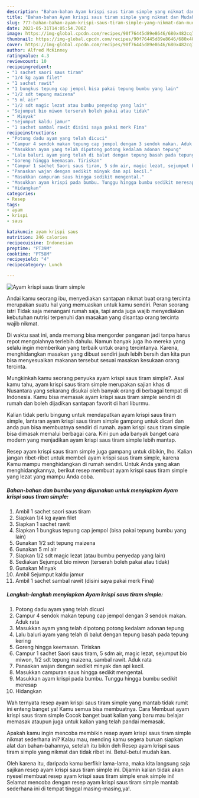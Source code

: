 ```yaml
---
description: "Bahan-bahan Ayam krispi saus tiram simple yang nikmat dan Mudah Dibuat"
title: "Bahan-bahan Ayam krispi saus tiram simple yang nikmat dan Mudah Dibuat"
slug: 777-bahan-bahan-ayam-krispi-saus-tiram-simple-yang-nikmat-dan-mudah-dibuat
date: 2021-05-31T14:05:54.706Z
image: https://img-global.cpcdn.com/recipes/90f76445d89e8646/680x482cq70/ayam-krispi-saus-tiram-simple-foto-resep-utama.jpg
thumbnail: https://img-global.cpcdn.com/recipes/90f76445d89e8646/680x482cq70/ayam-krispi-saus-tiram-simple-foto-resep-utama.jpg
cover: https://img-global.cpcdn.com/recipes/90f76445d89e8646/680x482cq70/ayam-krispi-saus-tiram-simple-foto-resep-utama.jpg
author: Alfred McKinney
ratingvalue: 4.3
reviewcount: 10
recipeingredient:
- "1 sachet saori saus tiram"
- "1/4 kg ayam filet"
- "1 sachet rawit"
- "1 bungkus tepung cap jempol bisa pakai tepung bumbu yang lain"
- "1/2 sdt tepung maizena"
- "5 ml air"
- "1/2 sdt magic lezat atau bumbu penyedap yang lain"
- "Sejumput bio miwon terserah boleh pakai atau tidak"
- " Minyak"
- "Sejumput kaldu jamur"
- "1 sachet sambal rawit disini saya pakai merk Fina"
recipeinstructions:
- "Potong dadu ayam yang telah dicuci"
- "Campur 4 sendok makan tepung cap jempol dengan 3 sendok makan. Aduk rata"
- "Masukkan ayam yang telah dipotong potong kedalam adonan tepung"
- "Lalu baluri ayam yang telah di balut dengan tepung basah pada tepung kering"
- "Goreng hingga keemasan. Tiriskan"
- "Campur 1 sachet Saori saus tiram, 5 sdm air, magic lezat, sejumput bio miwon, 1/2 sdt tepung maizena, sambal rawit. Aduk rata"
- "Panaskan wajan dengan sedikit minyak dan api kecil."
- "Masukkan campuran saus hingga sedikit mengental."
- "Masukkan ayam krispi pada bumbu. Tunggu hingga bumbu sedikit meresap"
- "Hidangkan"
categories:
- Resep
tags:
- ayam
- krispi
- saus

katakunci: ayam krispi saus 
nutrition: 246 calories
recipecuisine: Indonesian
preptime: "PT39M"
cooktime: "PT58M"
recipeyield: "4"
recipecategory: Lunch

---
```



![Ayam krispi saus tiram simple](https://img-global.cpcdn.com/recipes/90f76445d89e8646/680x482cq70/ayam-krispi-saus-tiram-simple-foto-resep-utama.jpg)

Andai kamu seorang ibu, menyediakan santapan nikmat buat orang tercinta merupakan suatu hal yang memuaskan untuk kamu sendiri. Peran seorang istri Tidak saja menangani rumah saja, tapi anda juga wajib menyediakan kebutuhan nutrisi terpenuhi dan masakan yang disantap orang tercinta wajib nikmat.

Di waktu  saat ini, anda memang bisa mengorder panganan jadi tanpa harus repot mengolahnya terlebih dahulu. Namun banyak juga lho mereka yang selalu ingin memberikan yang terbaik untuk orang tercintanya. Karena, menghidangkan masakan yang dibuat sendiri jauh lebih bersih dan kita pun bisa menyesuaikan makanan tersebut sesuai masakan kesukaan orang tercinta. 



Mungkinkah kamu seorang penyuka ayam krispi saus tiram simple?. Asal kamu tahu, ayam krispi saus tiram simple merupakan sajian khas di Nusantara yang sekarang disukai oleh banyak orang di berbagai tempat di Indonesia. Kamu bisa memasak ayam krispi saus tiram simple sendiri di rumah dan boleh dijadikan santapan favorit di hari liburmu.

Kalian tidak perlu bingung untuk mendapatkan ayam krispi saus tiram simple, lantaran ayam krispi saus tiram simple gampang untuk dicari dan anda pun bisa membuatnya sendiri di rumah. ayam krispi saus tiram simple bisa dimasak memalui berbagai cara. Kini pun ada banyak banget cara modern yang menjadikan ayam krispi saus tiram simple lebih mantap.

Resep ayam krispi saus tiram simple juga gampang untuk dibikin, lho. Kalian jangan ribet-ribet untuk membeli ayam krispi saus tiram simple, karena Kamu mampu menghidangkan di rumah sendiri. Untuk Anda yang akan menghidangkannya, berikut resep membuat ayam krispi saus tiram simple yang lezat yang mampu Anda coba.

<!--inarticleads1-->

##### Bahan-bahan dan bumbu yang digunakan untuk menyiapkan Ayam krispi saus tiram simple:

1. Ambil 1 sachet saori saus tiram
1. Siapkan 1/4 kg ayam filet
1. Siapkan 1 sachet rawit
1. Siapkan 1 bungkus tepung cap jempol (bisa pakai tepung bumbu yang lain)
1. Gunakan 1/2 sdt tepung maizena
1. Gunakan 5 ml air
1. Siapkan 1/2 sdt magic lezat (atau bumbu penyedap yang lain)
1. Sediakan Sejumput bio miwon (terserah boleh pakai atau tidak)
1. Gunakan  Minyak
1. Ambil Sejumput kaldu jamur
1. Ambil 1 sachet sambal rawit (disini saya pakai merk Fina)




<!--inarticleads2-->

##### Langkah-langkah menyiapkan Ayam krispi saus tiram simple:

1. Potong dadu ayam yang telah dicuci
1. Campur 4 sendok makan tepung cap jempol dengan 3 sendok makan. Aduk rata
1. Masukkan ayam yang telah dipotong potong kedalam adonan tepung
1. Lalu baluri ayam yang telah di balut dengan tepung basah pada tepung kering
1. Goreng hingga keemasan. Tiriskan
1. Campur 1 sachet Saori saus tiram, 5 sdm air, magic lezat, sejumput bio miwon, 1/2 sdt tepung maizena, sambal rawit. Aduk rata
1. Panaskan wajan dengan sedikit minyak dan api kecil.
1. Masukkan campuran saus hingga sedikit mengental.
1. Masukkan ayam krispi pada bumbu. Tunggu hingga bumbu sedikit meresap
1. Hidangkan




Wah ternyata resep ayam krispi saus tiram simple yang mantab tidak rumit ini enteng banget ya! Kamu semua bisa membuatnya. Cara Membuat ayam krispi saus tiram simple Cocok banget buat kalian yang baru mau belajar memasak ataupun juga untuk kalian yang telah pandai memasak.

Apakah kamu ingin mencoba membikin resep ayam krispi saus tiram simple nikmat sederhana ini? Kalau mau, mending kamu segera buruan siapkan alat dan bahan-bahannya, setelah itu bikin deh Resep ayam krispi saus tiram simple yang nikmat dan tidak ribet ini. Betul-betul mudah kan. 

Oleh karena itu, daripada kamu berfikir lama-lama, maka kita langsung saja sajikan resep ayam krispi saus tiram simple ini. Dijamin kalian tiidak akan nyesel membuat resep ayam krispi saus tiram simple enak simple ini! Selamat mencoba dengan resep ayam krispi saus tiram simple mantab sederhana ini di tempat tinggal masing-masing,ya!.

